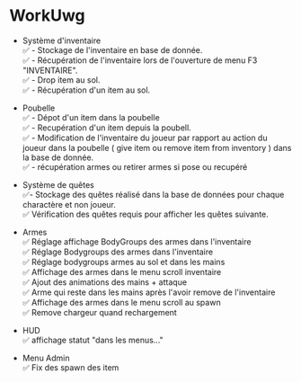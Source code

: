 # WorkUwg

- Système d'inventaire</br>
    ✅ - Stockage de l'inventaire en base de donnée.</br>
    ✅ - Récupération de l'inventaire lors de l'ouverture de menu F3 "INVENTAIRE".</br>
    ✅ - Drop item au sol.</br>
    ✅ - Récupération d'un item au sol.</br>

- Poubelle</br>
    ✅ - Dépot d'un item dans la poubelle</br>
    ✅ - Recupération d'un item depuis la poubell.</br>
    ✅ - Modification de l'inventaire du joueur par rapport au action du joueur dans la poubelle ( give item ou remove item from inventory ) dans la base de donnée.</br>
    ✅ - récupération armes ou retirer armes si pose ou recupéré

- Système de quêtes</br>
    ✅- Stockage des quêtes réalisé dans la base de données pour chaque charactère et non joueur.</br>
    ✅ Vérification des quêtes requis pour afficher les quêtes suivante.</br>

- Armes</br>
    ✅ Réglage affichage BodyGroups des armes dans l'inventaire</br>
    ✅ Réglage Bodygroups des armes dans l'inventaire</br>
    ✅ Réglage bodygroups armes au sol et dans les mains</br>
    ✅ Affichage des armes dans le menu scroll inventaire</br>
    ✅ Ajout des animations des mains + attaque</br>
    ✅ Arme qui reste dans les mains après l'avoir remove de l'inventaire</br>
    ✅ Affichage des armes dans le menu scroll au spawn</br>
    ✅ Remove chargeur quand rechargement
    
- HUD</br>
    ✅ affichage statut "dans les menus..."</br>

- Menu Admin</br>
    ✅ Fix des spawn des item
    
